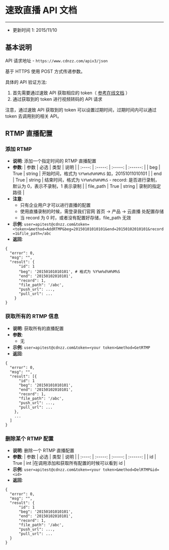 # 速致直播 API 文档
------------

* 更新时间 1: 2015/11/10

## 基本说明

API 请求地址 - `https://www.cdnzz.com/apiv3/json`

基于 HTTPS 使用 POST 方式传递参数。

具体的 API 验证方法:

  1. 首先需要通过速致 API 获取相应的 token（ [参考在线文档](https://docs.cdnzz.com/dev/api-v3/#token) ）
  2. 通过获取到的 token 进行视频转码的 API 请求

注意，通过速致 API 获取到的 token 可以设置过期时间，过期时间内可以通过 token 去调用别的相关 API。

## RTMP 直播配置

### 添加 RTMP

- **说明**: 添加一个指定时间的 RTMP 直播配置
- **参数**:
    | 参数   |  必选   | 类型    | 说明  |
    | :----: | :-----: | :-----: | :------: |
    | beg    |  True   |  string | 开始时间，格式为 `%Y%m%d%H%M%S` 如，20151011010101 |
    | end    |  True   |  string | 结束时间，格式为 `%Y%m%d%H%M%S` - record: 是否进行录制，默认为 0，表示不录制，1 表示录制 |
    | file_path |  True |  string | 录制的指定路径 |
- **注意**:
    - 只有企业用户才可以进行直播的配置
    - 使用直播录制的时候，需登录我们官网 首页 -> 产品 -> 云直播 处配置存储
    - 当 record 为 0 时，或者没有配置好存储，file_path 无效
- **示例**:
`user=apitest@cdnzz.com&token=<token>&method=AddRTMP&beg=20150101010101&end=20150102010101&record=1&file_path=/abc`
- **返回**:
```
{
  "error": 0,
  "msg": "",
  "result": {
      "id": 1
      "beg": '20150101010101', # 格式为 %Y%m%d%H%M%S
      "end": '20150102010101',
      "record": 1,
      "file_path": '/abc',
      "push_url": ...,
      "pull_url": ...
    }
}
```

### 获取所有的 RTMP 信息

- **说明**: 获取所有的直播配置
- **参数**:
    - 无
- **示例**:
`user=apitest@cdnzz.com&token=<your token>&method=GetRTMP`
- **返回**:
```
{
  "error": 0,
  "msg": "",
  "result": [{
      "id": 1
      "beg": '20150101010101',
      "end": '20150102010101',
      "record": 1,
      "file_path": '/abc',
      "push_url": ...,
      "pull_url": ...
    },
    ...
  ]
}
```


### 删除某个 RTMP 配置

- **说明**: 删除一个 RTMP 直播配置
- **参数**:
    | 参数   |  必选   | 类型    | 说明  |
    | :----: | :-----: | :-----: | :------: |
    | id     | True    |  int    |在调用添加和获取所有配置的时候可以看到 id |
- **示例**:
`user=apitest@cdnzz.com&token=<your token>&method=DelRTMP&id=<id>`
- **返回**:
```
{
  "error": 0,
  "msg": "",
  "result": {
      "id": 1
      "beg": '20150101010101',
      "end": '20150102010101',
      "record": 1,
      "file_path": '/abc',
      "push_url": ...,
      "pull_url": ...
  }
}
```
